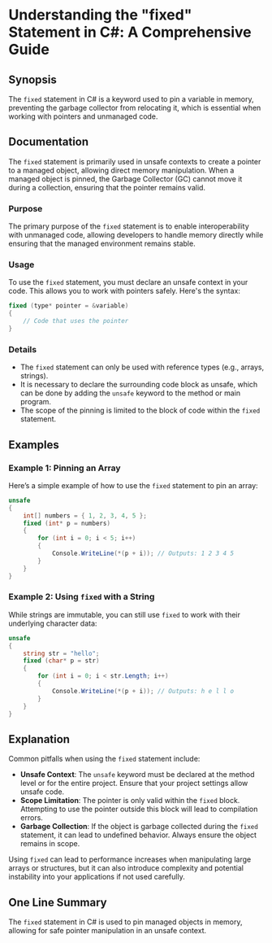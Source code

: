 <!--
Meta Description: # Understanding the "fixed" Statement in C#: A Comprehensive Guide ## Synopsis The `fixed` statement in C# is a keyword used to pin a variable in memo...
Meta Keywords: fixed, statement, unsafe, code, pointer
-->

# Understanding the "fixed" Statement in C#: A Comprehensive Guide

## Synopsis
The `fixed` statement in C# is a keyword used to pin a variable in memory, preventing the garbage collector from relocating it, which is essential when working with pointers and unmanaged code.

## Documentation
The `fixed` statement is primarily used in unsafe contexts to create a pointer to a managed object, allowing direct memory manipulation. When a managed object is pinned, the Garbage Collector (GC) cannot move it during a collection, ensuring that the pointer remains valid.

### Purpose
The primary purpose of the `fixed` statement is to enable interoperability with unmanaged code, allowing developers to handle memory directly while ensuring that the managed environment remains stable.

### Usage
To use the `fixed` statement, you must declare an unsafe context in your code. This allows you to work with pointers safely. Here's the syntax:

```csharp
fixed (type* pointer = &variable)
{
    // Code that uses the pointer
}
```

### Details
- The `fixed` statement can only be used with reference types (e.g., arrays, strings).
- It is necessary to declare the surrounding code block as unsafe, which can be done by adding the `unsafe` keyword to the method or main program.
- The scope of the pinning is limited to the block of code within the `fixed` statement.

## Examples

### Example 1: Pinning an Array
Here’s a simple example of how to use the `fixed` statement to pin an array:

```csharp
unsafe
{
    int[] numbers = { 1, 2, 3, 4, 5 };
    fixed (int* p = numbers)
    {
        for (int i = 0; i < 5; i++)
        {
            Console.WriteLine(*(p + i)); // Outputs: 1 2 3 4 5
        }
    }
}
```

### Example 2: Using `fixed` with a String
While strings are immutable, you can still use `fixed` to work with their underlying character data:

```csharp
unsafe
{
    string str = "hello";
    fixed (char* p = str)
    {
        for (int i = 0; i < str.Length; i++)
        {
            Console.WriteLine(*(p + i)); // Outputs: h e l l o
        }
    }
}
```

## Explanation
Common pitfalls when using the `fixed` statement include:

- **Unsafe Context**: The `unsafe` keyword must be declared at the method level or for the entire project. Ensure that your project settings allow unsafe code.
- **Scope Limitation**: The pointer is only valid within the `fixed` block. Attempting to use the pointer outside this block will lead to compilation errors.
- **Garbage Collection**: If the object is garbage collected during the `fixed` statement, it can lead to undefined behavior. Always ensure the object remains in scope.

Using `fixed` can lead to performance increases when manipulating large arrays or structures, but it can also introduce complexity and potential instability into your applications if not used carefully.

## One Line Summary
The `fixed` statement in C# is used to pin managed objects in memory, allowing for safe pointer manipulation in an unsafe context.